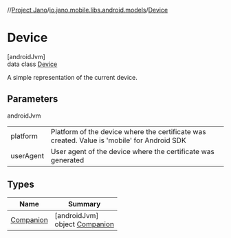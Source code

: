 //[Project Jano](../../../index.md)/[io.jano.mobile.libs.android.models](../index.md)/[Device](index.md)

# Device

[androidJvm]\
data class [Device](index.md)

A simple representation of the current device.

## Parameters

androidJvm

| | |
|---|---|
| platform | Platform of the device where the certificate was created. Value is 'mobile' for Android SDK |
| userAgent | User agent of the device where the certificate was generated |

## Types

| Name | Summary |
|---|---|
| [Companion](-companion/index.md) | [androidJvm]<br>object [Companion](-companion/index.md) |
